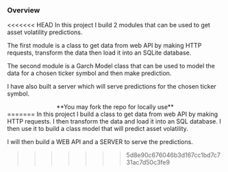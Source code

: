 ### Overview

<<<<<<< HEAD
In this project I build 2 modules that can be used to get asset volatility predictions.

The first module is a class to get data from web API by making HTTP requests, transform the data then load it into an SQLite database.

The second module is a Garch Model class that can be used to model the data for a chosen ticker symbol and then make prediction.

I have also built a server which will serve predictions for the chosen ticker symbol. 

<center>**You may fork the repo for locally use**</center>
=======
In this project I build a class to get data from web API by making HTTP requests. I then transform the data and load it into an SQL database. I then use it to build a class model that will predict asset volatility.

I will then build a WEB API and a SERVER to serve the predictions.
>>>>>>> 5d8e90c676046b3d167cc1bd7c731ac7d50c3fe9
